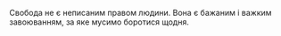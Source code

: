 Свобода не є неписаним правом людини. Вона є бажаним і важким завоюванням, за яке мусимо боротися щодня.